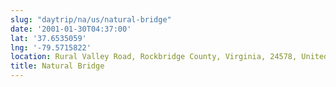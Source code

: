```yaml
---
slug: "daytrip/na/us/natural-bridge"
date: '2001-01-30T04:37:00'
lat: '37.6535059'
lng: '-79.5715822'
location: Rural Valley Road, Rockbridge County, Virginia, 24578, United States
title: Natural Bridge
---
```



